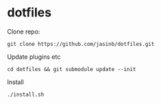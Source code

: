 dotfiles
========

Clone repo:

    git clone https://github.com/jasinb/dotfiles.git

Update plugins etc
    
    cd dotfiles && git submodule update --init

Install

    ./install.sh


